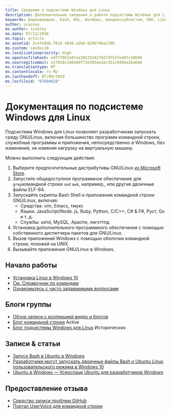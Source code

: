 ```yaml
---
title: Сведения о подсистеме Windows для Linux
description: Дополнительные сведения о работе подсистемы Windows для Linux.
keywords: Башонвиндовс, bash, WSL, Windows, виндовссубсистем, GNU, Linux
author: scooley
ms.author: scooley
ms.date: 07/11/2016
ms.topic: article
ms.assetid: 3cefe0db-7616-4848-a2b6-9296746a178b
ms.custom: seodec18
ms.localizationpriority: High
ms.openlocfilehash: edff78b1447aa382253417d27df52fe497c58b08
ms.sourcegitcommit: e17038c166b69f73e593ae3ac351c9d66e2ba64b
ms.translationtype: MT
ms.contentlocale: ru-RU
ms.lasthandoff: 07/09/2019
ms.locfileid: "67694628"
---
```

# <a name="windows-subsystem-for-linux-documentation"></a>Документация по подсистеме Windows для Linux

Подсистема Windows для Linux позволяет разработчикам запускать среду GNU/Linux, включая большинство программ командной строки, служебные программы и приложения, непосредственно в Windows, без изменений, не изменяя нагрузку на виртуальную машину.  

Можно выполнить следующие действия:

1. Выберите предпочтительные дистрибутивы GNU/Linux [из Microsoft Store](https://aka.ms/wslstore).
1. Запустите общедоступное программное обеспечение для `grep`командной строки `sed` `awk`, например,, или другие двоичные файлы ELF-64. 
1. Запускайте скрипты Bash Shell и приложения командной строки GNU/Linux, включая:  
    * Средства: vim, Emacs, тмукс
    * Языки: JavaScript/Node. js, Ruby, Python, C/C++, C# & F#, Руст, Go и т. д.
    * Службы: sshd, MySQL, Apache, лигхттпд
1. Установка дополнительного программного обеспечения с помощью собственного диспетчера пакетов для GNU/Linux.
1. Вызов приложений Windows с помощью оболочки командной строки, похожей на UNIX.
1. Вызывайте приложения GNU/Linux в Windows.

## <a name="getting-started"></a>Начало работы

* [Установка Linux в Windows 10](install-win10.md)
* [См. Справочник по командам](reference.md)
* [Ознакомьтесь с часто задаваемыми вопросами](faq.md)

## <a name="team-blogs"></a>Блоги группы
*  [Обзор записи с коллекцией видео и блогов](https://blogs.msdn.microsoft.com/commandline/learn-about-windows-console-and-windows-subsystem-for-linux-wsl/)
* [Блог командной строки](https://blogs.msdn.microsoft.com/commandline/) Active
* [Блог подсистемы Windows для Linux](https://blogs.msdn.microsoft.com/wsl/) Исторических

## <a name="posts--articles"></a>Записи & статьи
* [Запуск Bash в Ubuntu в Windows](https://blogs.windows.com/buildingapps/2016/03/30/run-bash-on-ubuntu-on-windows/)
* [Разработчики могут запускать двоичные файлы Bash и Ubuntu Linux пользовательского режима в Windows 10](https://www.hanselman.com/blog/DevelopersCanRunBashShellAndUsermodeUbuntuLinuxBinariesOnWindows10.aspx)
* [Ubuntu в Windows — Усерспаце Ubuntu для разработчиков Windows](https://insights.ubuntu.com/2016/03/30/ubuntu-on-windows-the-ubuntu-userspace-for-windows-developers/) 

## <a name="provide-feedback"></a>Предоставление отзыва
* [Средство записи проблем GitHub](https://github.com/Microsoft/BashOnWindows/issues)
* [Портал UserVoice для командной строки](https://wpdev.uservoice.com/forums/266908-command-prompt-console-bash-on-ubuntu-on-windo/category/161892-bash)
